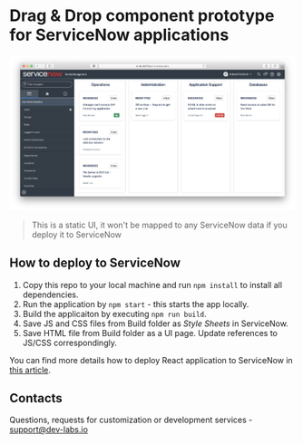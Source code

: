 # Drag & Drop component prototype for ServiceNow applications

![img](/assets/img1.png)


> This is a static UI, it won't be mapped to any ServiceNow data if you deploy it to ServiceNow

## How to deploy to ServiceNow

1. Copy this repo to your local machine and run `npm install` to install all dependencies.
2. Run the application by `npm start` - this starts the app locally.
3. Build the applicaiton by executing `npm run build`.
4. Save JS and CSS files from Build folder as _Style Sheets_ in ServiceNow.
5. Save HTML file from Build folder as a UI page. Update references to JS/CSS correspondingly.

You can find more details how to deploy React application to ServiceNow in [this article](https://medium.com/@pishchulin/react-application-in-servicenow-8bdbb1e69c0c).

## Contacts
Questions, requests for customization or development services - support@dev-labs.io